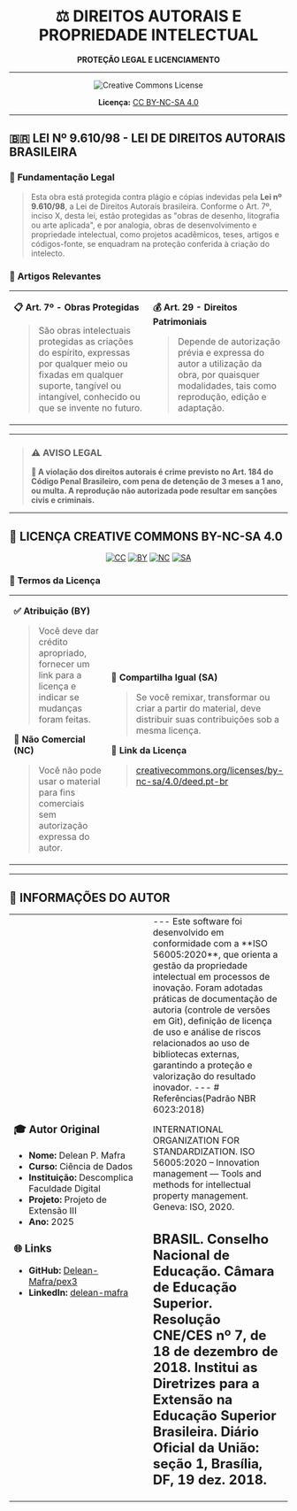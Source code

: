 <div align="center">

# ⚖️ DIREITOS AUTORAIS E PROPRIEDADE INTELECTUAL

**PROTEÇÃO LEGAL E LICENCIAMENTO**

---

![Creative Commons License](https://mirrors.creativecommons.org/presskit/buttons/88x31/svg/by-nc-sa.svg)

**Licença:** [CC BY-NC-SA 4.0](https://creativecommons.org/licenses/by-nc-sa/4.0/deed.pt-br)

</div>

---

## 🇧🇷 **LEI Nº 9.610/98 - LEI DE DIREITOS AUTORAIS BRASILEIRA**

### 📖 **Fundamentação Legal**

> Esta obra está protegida contra plágio e cópias indevidas pela **Lei nº 9.610/98**, a Lei de Direitos Autorais brasileira. Conforme o Art. 7º, inciso X, desta lei, estão protegidas as "obras de desenho, litografia ou arte aplicada", e por analogia, obras de desenvolvimento e propriedade intelectual, como projetos acadêmicos, teses, artigos e códigos-fonte, se enquadram na proteção conferida à criação do intelecto.

### 📜 **Artigos Relevantes**

<table>
<tr>
<td width="50%">

**📋 Art. 7º - Obras Protegidas**
> São obras intelectuais protegidas as criações do espírito, expressas por qualquer meio ou fixadas em qualquer suporte, tangível ou intangível, conhecido ou que se invente no futuro.

</td>
<td width="50%">

**💰 Art. 29 - Direitos Patrimoniais**
> Depende de autorização prévia e expressa do autor a utilização da obra, por quaisquer modalidades, tais como reprodução, edição e adaptação.

</td>
</tr>
</table>

---

> ### ⚠️ **AVISO LEGAL**
> 
> **🚨 A violação dos direitos autorais é crime previsto no Art. 184 do Código Penal Brasileiro, com pena de detenção de 3 meses a 1 ano, ou multa. A reprodução não autorizada pode resultar em sanções civis e criminais.**

---

## 📄 **LICENÇA CREATIVE COMMONS BY-NC-SA 4.0**

<div align="center">

[![CC](https://mirrors.creativecommons.org/presskit/icons/cc.svg)](https://creativecommons.org/licenses/by-nc-sa/4.0/)
[![BY](https://mirrors.creativecommons.org/presskit/icons/by.svg)](https://creativecommons.org/licenses/by-nc-sa/4.0/)
[![NC](https://mirrors.creativecommons.org/presskit/icons/nc.svg)](https://creativecommons.org/licenses/by-nc-sa/4.0/)
[![SA](https://mirrors.creativecommons.org/presskit/icons/sa.svg)](https://creativecommons.org/licenses/by-nc-sa/4.0/)

</div>

### 🔧 **Termos da Licença**

<table>
<tr>
<td width="50%">

**✅ Atribuição (BY)**
> Você deve dar crédito apropriado, fornecer um link para a licença e indicar se mudanças foram feitas.

**🚫 Não Comercial (NC)** 
> Você não pode usar o material para fins comerciais sem autorização expressa do autor.

</td>
<td width="50%">

**🔄 Compartilha Igual (SA)**
> Se você remixar, transformar ou criar a partir do material, deve distribuir suas contribuições sob a mesma licença.

**🔗 Link da Licença**
> [creativecommons.org/licenses/by-nc-sa/4.0/deed.pt-br](https://creativecommons.org/licenses/by-nc-sa/4.0/deed.pt-br)

</td>
</tr>
</table>

---

## 👤 **INFORMAÇÕES DO AUTOR**

<table>
<tr>
<td width="50%">

### 🎓 **Autor Original**
- **Nome:** Delean P. Mafra
- **Curso:** Ciência de Dados
- **Instituição:** Descomplica Faculdade Digital
- **Projeto:** Projeto de Extensão III
- **Ano:** 2025

### 🌐 **Links**
- **GitHub:** [Delean-Mafra/pex3](https://github.com/Delean-Mafra/pex3)
- **LinkedIn:** [delean-mafra](https://www.linkedin.com/in/delean-mafra/)

</td>
<td width="50%">
---
Este software foi desenvolvido em conformidade com a **ISO 56005:2020**, que orienta a gestão da propriedade intelectual em processos de inovação.  
Foram adotadas práticas de documentação de autoria (controle de versões em Git), definição de licença de uso e análise de riscos relacionados ao uso de bibliotecas externas, garantindo a proteção e valorização do resultado inovador.
---
# Referências(Padrão NBR 6023:2018)

INTERNATIONAL ORGANIZATION FOR STANDARDIZATION. ISO 56005:2020 – Innovation management — Tools and methods for intellectual property management. Geneva: ISO, 2020.  

BRASIL. Conselho Nacional de Educação. Câmara de Educação Superior. Resolução CNE/CES nº 7, de 18 de dezembro de 2018. Institui as Diretrizes para a Extensão na Educação Superior Brasileira. Diário Oficial da União: seção 1, Brasília, DF, 19 dez. 2018.  
---


